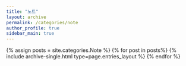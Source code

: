 ```yaml
---
title: "노트"  
layout: archive   
permalink: /categories/note   
author_profile: true   
sidebar_main: true  
---
```


{% assign posts = site.categories.Note %}
{% for post in posts%} {% include archive-single.html type=page.entries_layout %} {% endfor %}
